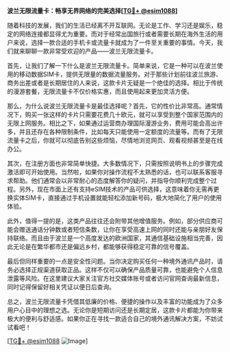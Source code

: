 **波兰无限流量卡：畅享无界网络的完美选择[[TG💪+ @esim1088](https://t.me/s/esim1088)]**

随着科技的发展，我们的生活已经离不开互联网。无论是工作、学习还是娱乐，稳定的网络连接都显得尤为重要。而对于经常出国旅行或者需要长期在海外生活的用户来说，选择一款合适的手机卡或流量卡就成为了一件至关重要的事情。今天，我们就来聊聊一款非常受欢迎的产品——波兰无限流量卡。

首先，让我们了解一下什么是波兰无限流量卡。简单来说，它是一种可以在波兰使用的移动数据SIM卡，提供无限量的数据流量服务。对于那些计划前往波兰旅游、商务出差或者是长期居住的人来说，这款卡片无疑是一个绝佳的选择。相比于传统的漫游套餐，无限流量卡不仅价格实惠，而且使用起来更加灵活方便。

那么，为什么说波兰无限流量卡是最佳选择呢？首先，它的性价比非常高。通常情况下，购买一张这样的卡片只需要花费几十欧元，就可以享受到整个国家范围内的无限上网服务。相比之下，如果通过运营商办理国际漫游业务，费用可能会高出许多，并且还存在各种限制条件，比如每天只能使用一定额度的流量等。而有了无限流量卡之后，你就可以彻底告别这些烦恼，尽情地浏览网页、观看视频甚至是在线办公。

其次，在注册方面也非常简单快捷。大多数情况下，只需按照说明书上的步骤完成激活即可开始使用。当然啦，如果你对操作流程不太熟悉的话，也可以联系客服寻求帮助。他们通常会以非常耐心的态度解答你的疑问，并指导你顺利完成整个过程。另外，现在市面上还有支持eSIM技术的产品可供选择，这意味着你无需再更换实体SIM卡，直接通过手机设置就能轻松添加新号码，极大地简化了用户的使用体验。

此外，值得一提的是，这类产品往往还会附带其他增值服务。例如，部分供应商可能会赠送通话分钟数或者短信条数，让你在享受高速上网的同时还能与亲朋好友保持联络。而且由于波兰是一个高度发达的欧洲国家，其通信基础设施相当完善，因此无论是在繁华都市还是偏远乡村，都能够获得稳定可靠的信号覆盖。

最后但同样重要的一点是安全性问题。当你决定购买任何一种境外通讯产品时，请务必选择正规渠道获取正品。这样不仅可以确保产品质量可靠，也能避免个人信息泄露等风险。在这里建议大家关注官方社交媒体账号或者访问官网查询最新信息，同时记得保留好相关凭证以便日后查询。

总之，波兰无限流量卡凭借其低廉的价格、便捷的操作以及丰富的功能成为了众多用户心目中的理想之选。无论你是短期访问还是长期定居，这款卡片都能为你带来极大的便利与舒适感。如果你正在寻找一款适合自己的境外通讯解决方案，不妨试试看吧！

[[TG💪+ @esim1088](https://t.me/s/esim1088) ![Image](https://i.postimg.cc/4NQfJmqS/Snipaste-2025-05-13-00-14-12.png)]